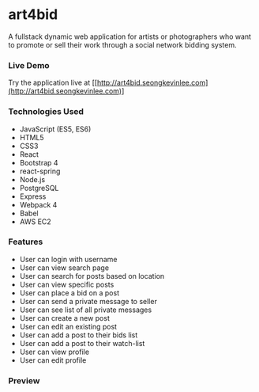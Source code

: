 # art4bid

A fullstack dynamic web application for artists or photographers who want to promote or sell their work through a social network bidding system.

### Live Demo
Try the application live at [[http://art4bid.seongkevinlee.com](http://art4bid.seongkevinlee.com)]

### Technologies Used
* JavaScript (ES5, ES6)
* HTML5
* CSS3
* React
* Bootstrap 4
* react-spring
* Node.js
* PostgreSQL
* Express
* Webpack 4
* Babel
* AWS EC2

### Features
* User can login with username
* User can view search page
* User can search for posts based on location
* User can view specific posts
* User can place a bid on a post
* User can send a private message to seller
* User can see list of all private messages
* User can create a new post
* User can edit an existing post
* User can add a post to their bids list
* User can add a post to their watch-list
* User can view profile
* User can edit profile

### Preview
